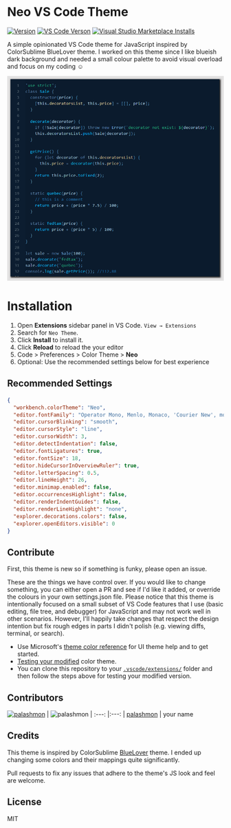 # Neo VS Code Theme

[![Version][vs-version]][palashmon.theme-neo]
[![VS Code Verson][vs-code-version]][vs-code-update]
[![Visual Studio Marketplace Installs][vs-installs]][palashmon.theme-neo]

<!-- [![Visual Studio Marketplace Ratings][vs-ratings]][palashmon.theme-neo-r] -->

A simple opinionated VS Code theme for JavaScript inspired by ColorSublime BlueLover theme. I worked on this theme since I like blueish dark background and needed a small colour palette to avoid visual overload and focus on my coding :relaxed:

![Preview](https://raw.githubusercontent.com/palashmon/neo-vscode-theme/master/images/screenshot.png)

# Installation

1.  Open **Extensions** sidebar panel in VS Code. `View → Extensions`
2.  Search for `Neo Theme`.
3.  Click **Install** to install it.
4.  Click **Reload** to reload the your editor
5.  Code > Preferences > Color Theme > **Neo**
6.  Optional: Use the recommended settings below for best experience

## Recommended Settings

```json
{
  "workbench.colorTheme": "Neo",
  "editor.fontFamily": "Operator Mono, Menlo, Monaco, 'Courier New', monospace",
  "editor.cursorBlinking": "smooth",
  "editor.cursorStyle": "line",
  "editor.cursorWidth": 3,
  "editor.detectIndentation": false,
  "editor.fontLigatures": true,
  "editor.fontSize": 18,
  "editor.hideCursorInOverviewRuler": true,
  "editor.letterSpacing": 0.5,
  "editor.lineHeight": 26,
  "editor.minimap.enabled": false,
  "editor.occurrencesHighlight": false,
  "editor.renderIndentGuides": false,
  "editor.renderLineHighlight": "none",
  "explorer.decorations.colors": false,
  "explorer.openEditors.visible": 0
}
```

## Contribute

First, this theme is new so if something is funky, please open an issue.

These are the things we have control over. If you would like to change something, you can either open a PR and see if I'd like it added, or override the colours in your own settings.json file. Please notice that this theme is intentionally focused on a small subset of VS Code features that I use (basic editing, file tree, and debugger) for JavaScript and may not work well in other scenarios. However, I'll happily take changes that respect the design intention but fix rough edges in parts I didn't polish (e.g. viewing diffs, terminal, or search).

- Use Microsoft's [theme color reference](https://code.visualstudio.com/docs/getstarted/theme-color-reference) for UI theme help and to get started.
- [Testing your modified](https://code.visualstudio.com/docs/extensions/themes-snippets-colorizers#_test-a-new-color-theme) color theme.
- You can clone this repository to your [`.vscode/extensions/`](https://code.visualstudio.com/docs/extensions/yocode#_your-extensions-folder) folder and then follow the steps above for testing your modified version.

## Contributors

[<img alt="palashmon" src="https://avatars0.githubusercontent.com/u/14850464?v=4&s=117" width="117">](https://github.com/palashmon) |
<img alt="palashmon" src="https://avatars0.githubusercontent.com/u/41335?v=4&s=117" width="117"> |
:---: |:---: |
[palashmon](https://github.com/palashmon) | your name

## Credits

This theme is inspired by ColorSublime [BlueLover](https://colorsublime.github.io/themes/BlueLover/) theme. I ended up changing some colors and their mappings quite significantly.

Pull requests to fix any issues that adhere to the theme's JS look and feel are welcome.

## License

MIT

<!-- Links here -->

[vs-version]: https://vsmarketplacebadge.apphb.com/version/palashmon.theme-neo.svg
[vs-installs]: https://img.shields.io/vscode-marketplace/d/palashmon.theme-neo.svg
[vs-ratings]: https://img.shields.io/vscode-marketplace/r/palashmon.theme-neo.svg
[vs-code-version]: https://img.shields.io/badge/VS_Code-v1.22+-2574A9.svg
[vs-code-update]: https://code.visualstudio.com/updates/v1_22
[palashmon.theme-neo]: https://marketplace.visualstudio.com/items?itemName=palashmon.theme-neo
[palashmon.theme-neo-r]: https://marketplace.visualstudio.com/items?itemName=palashmon.theme-neo#review-details
